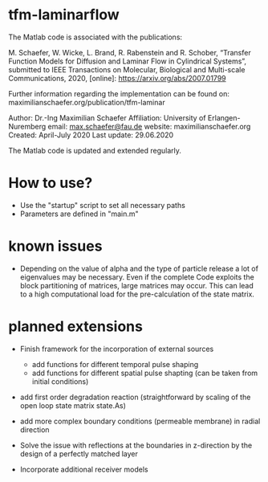 # tfm-laminarflow

The Matlab code is associated with the publications: 

M. Schaefer, W. Wicke, L. Brand, R. Rabenstein and R. Schober, “Transfer Function Models for Diffusion and Laminar Flow in Cylindrical Systems”, submitted to IEEE Transactions on Molecular, Biological and Multi-scale Communications, 2020, [online]: https://arxiv.org/abs/2007.01799

Further information regarding the implementation can be found on: 
maximilianschaefer.org/publication/tfm-laminar

Author:         Dr.-Ing Maximilian Schaefer
Affiliation:    University of Erlangen-Nuremberg
email:          max.schaefer@fau.de
website:        maximilianschaefer.org
Created:        April-July 2020
Last update:    29.06.2020 

The Matlab code is updated and extended regularly. 

# How to use? 

- Use the "startup" script to set all necessary paths 
- Parameters are defined in "main.m" 


# known issues

- Depending on the value of alpha and the type of particle release a lot of 
eigenvalues may be necessary. Even if the complete Code exploits the block 
partitioning of matrices, large matrices may occur. This can lead to a high 
computational load for the pre-calculation of the state matrix. 


# planned extensions

- Finish framework for the incorporation of external sources 
    - add functions for different temporal pulse shaping
    - add functions for different spatial pulse shapting (can be taken from 
initial conditions)

- add first order degradation reaction (straightforward by scaling of the
open loop state matrix state.As) 

- add more complex boundary conditions (permeable membrane) in radial 
direction

- Solve the issue with reflections at the boundaries in z-direction by the 
design of a perfectly matched layer

- Incorporate additional receiver models

